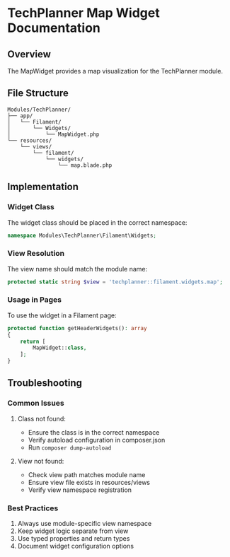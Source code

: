 # TechPlanner Map Widget Documentation

## Overview
The MapWidget provides a map visualization for the TechPlanner module.

## File Structure
```
Modules/TechPlanner/
├── app/
│   └── Filament/
│       └── Widgets/
│           └── MapWidget.php
└── resources/
    └── views/
        └── filament/
            └── widgets/
                └── map.blade.php
```

## Implementation

### Widget Class
The widget class should be placed in the correct namespace:
```php
namespace Modules\TechPlanner\Filament\Widgets;
```

### View Resolution
The view name should match the module name:
```php
protected static string $view = 'techplanner::filament.widgets.map';
```

### Usage in Pages
To use the widget in a Filament page:
```php
protected function getHeaderWidgets(): array
{
    return [
        MapWidget::class,
    ];
}
```

## Troubleshooting

### Common Issues
1. Class not found:
   - Ensure the class is in the correct namespace
   - Verify autoload configuration in composer.json
   - Run `composer dump-autoload`

2. View not found:
   - Check view path matches module name
   - Ensure view file exists in resources/views
   - Verify view namespace registration

### Best Practices
1. Always use module-specific view namespace
2. Keep widget logic separate from view
3. Use typed properties and return types
4. Document widget configuration options
